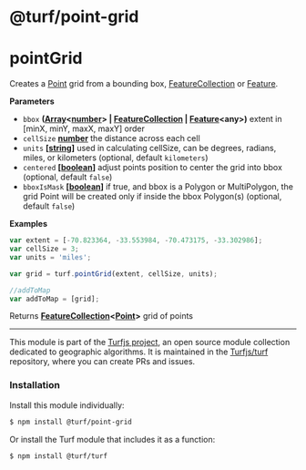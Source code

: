 # @turf/point-grid

# pointGrid

Creates a [Point](http://geojson.org/geojson-spec.html#point) grid from a bounding box, [FeatureCollection](http://geojson.org/geojson-spec.html#feature-collection-objects) or [Feature](http://geojson.org/geojson-spec.html#feature-objects).

**Parameters**

-   `bbox` **([Array](https://developer.mozilla.org/en-US/docs/Web/JavaScript/Reference/Global_Objects/Array)&lt;[number](https://developer.mozilla.org/en-US/docs/Web/JavaScript/Reference/Global_Objects/Number)> | [FeatureCollection](http://geojson.org/geojson-spec.html#feature-collection-objects) \| [Feature](http://geojson.org/geojson-spec.html#feature-objects)&lt;any>)** extent in [minX, minY, maxX, maxY] order
-   `cellSize` **[number](https://developer.mozilla.org/en-US/docs/Web/JavaScript/Reference/Global_Objects/Number)** the distance across each cell
-   `units` **\[[string](https://developer.mozilla.org/en-US/docs/Web/JavaScript/Reference/Global_Objects/String)]** used in calculating cellSize, can be degrees, radians, miles, or kilometers (optional, default `kilometers`)
-   `centered` **\[[boolean](https://developer.mozilla.org/en-US/docs/Web/JavaScript/Reference/Global_Objects/Boolean)]** adjust points position to center the grid into bbox (optional, default `false`)
-   `bboxIsMask` **\[[boolean](https://developer.mozilla.org/en-US/docs/Web/JavaScript/Reference/Global_Objects/Boolean)]** if true, and bbox is a Polygon or MultiPolygon, the grid Point will be created only if inside the bbox Polygon(s) (optional, default `false`)

**Examples**

```javascript
var extent = [-70.823364, -33.553984, -70.473175, -33.302986];
var cellSize = 3;
var units = 'miles';

var grid = turf.pointGrid(extent, cellSize, units);

//addToMap
var addToMap = [grid];
```

Returns **[FeatureCollection](http://geojson.org/geojson-spec.html#feature-collection-objects)&lt;[Point](http://geojson.org/geojson-spec.html#point)>** grid of points

<!-- This file is automatically generated. Please don't edit it directly:
if you find an error, edit the source file (likely index.js), and re-run
./scripts/generate-readmes in the turf project. -->

---

This module is part of the [Turfjs project](http://turfjs.org/), an open source
module collection dedicated to geographic algorithms. It is maintained in the
[Turfjs/turf](https://github.com/Turfjs/turf) repository, where you can create
PRs and issues.

### Installation

Install this module individually:

```sh
$ npm install @turf/point-grid
```

Or install the Turf module that includes it as a function:

```sh
$ npm install @turf/turf
```
